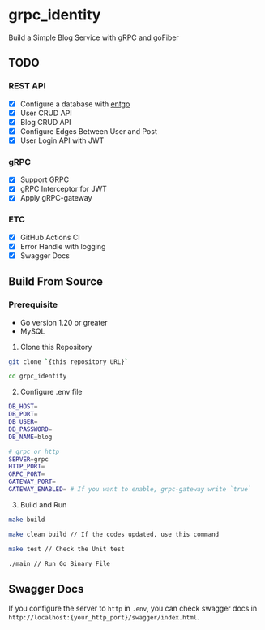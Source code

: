 # grpc_identity

Build a Simple Blog Service with gRPC and goFiber

## TODO
### REST API
- [X] Configure a database with [entgo](https://entgo.io/)
- [X] User CRUD API
- [X] Blog CRUD API
- [X] Configure Edges Between User and Post
- [X] User Login API with JWT

### gRPC
- [X] Support GRPC
- [X] gRPC Interceptor for JWT
- [X] Apply gRPC-gateway

### ETC
- [X] GitHub Actions CI
- [X] Error Handle with logging
- [X] Swagger Docs

## Build From Source

### Prerequisite

- Go version 1.20 or greater
- MySQL

1. Clone this Repository
```bash
git clone `{this repository URL}`

cd grpc_identity
```
2. Configure .env file
```bash
DB_HOST=
DB_PORT=
DB_USER=
DB_PASSWORD=
DB_NAME=blog

# grpc or http
SERVER=grpc
HTTP_PORT=
GRPC_PORT=
GATEWAY_PORT=
GATEWAY_ENABLED= # If you want to enable, grpc-gateway write `true`

```

3. Build and Run
```bash
make build

make clean build // If the codes updated, use this command

make test // Check the Unit test

./main // Run Go Binary File
```

## Swagger Docs

If you configure the server to `http` in `.env`, you can check swagger docs in `http://localhost:{your_http_port}/swagger/index.html`.
